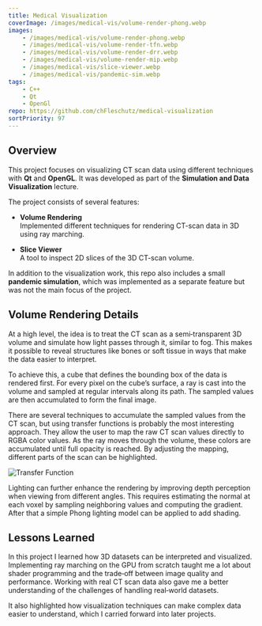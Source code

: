 ```yaml
---
title: Medical Visualization
coverImage: /images/medical-vis/volume-render-phong.webp
images: 
    - /images/medical-vis/volume-render-phong.webp
    - /images/medical-vis/volume-render-tfn.webp
    - /images/medical-vis/volume-render-drr.webp
    - /images/medical-vis/volume-render-mip.webp
    - /images/medical-vis/slice-viewer.webp
    - /images/medical-vis/pandemic-sim.webp
tags: 
    - C++
    - Qt
    - OpenGl
repo: https://github.com/chFleschutz/medical-visualization
sortPriority: 97
---
```


## Overview

This project focuses on visualizing CT scan data using different techniques with **Qt** and **OpenGL**. It was developed as part of the **Simulation and Data Visualization** lecture. 

The project consists of several features:

- **Volume Rendering**  
  Implemented different techniques for rendering CT-scan data in 3D using ray marching.

- **Slice Viewer**  
  A tool to inspect 2D slices of the 3D CT-scan volume.  

In addition to the visualization work, this repo also includes a small **pandemic simulation**, which was implemented as a separate feature but was not the main focus of the project.  


## Volume Rendering Details

At a high level, the idea is to treat the CT scan as a semi‑transparent 3D volume and simulate how light passes through it, similar to fog. This makes it possible to reveal structures like bones or soft tissue in ways that make the data easier to interpret.

To achieve this, a cube that defines the bounding box of the data is rendered first. For every pixel on the cube’s surface, a ray is cast into the volume and sampled at regular intervals along its path. The sampled values are then accumulated to form the final image.

There are several techniques to accumulate the sampled values from the CT scan, but using transfer functions is probably the most interesting approach. They allow the user to map the raw CT scan values directly to RGBA color values. As the ray moves through the volume, these colors are accumulated until full opacity is reached. By adjusting the mapping, different parts of the scan can be highlighted.  

![Transfer Function](/images/medical-vis/transfer-function.webp)

Lighting can further enhance the rendering by improving depth perception when viewing from different angles. This requires estimating the normal at each voxel by sampling neighboring values and computing the gradient. After that a simple Phong lighting model can be applied to add shading.


## Lessons Learned

In this project I learned how 3D datasets can be interpreted and visualized. Implementing ray marching on the GPU from scratch taught me a lot about shader programming and the trade‑off between image quality and performance. Working with real CT scan data also gave me a better understanding of the challenges of handling real‑world datasets.

It also highlighted how visualization techniques can make complex data easier to understand, which I carried forward into later projects.
